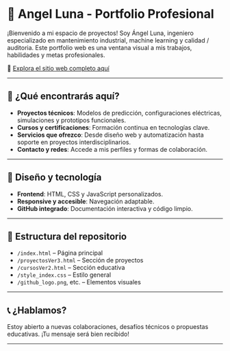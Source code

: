 # 🚀 Angel Luna - Portfolio Profesional

¡Bienvenido a mi espacio de proyectos! Soy Ángel Luna, ingeniero especializado en mantenimiento industrial, machine learning y calidad / auditoria. Este portfolio web es una ventana visual a mis trabajos, habilidades y metas profesionales.

🔗 [Explora el sitio web completo aquí](https://angelluna476.github.io/AngelLuna476-portfolio_cv_web/)

---

## 📌 ¿Qué encontrarás aquí?

- **Proyectos técnicos**: Modelos de predicción, configuraciones eléctricas, simulaciones y prototipos funcionales.
- **Cursos y certificaciones**: Formación continua en tecnologías clave.
- **Servicios que ofrezco**: Desde diseño web y automatización hasta soporte en proyectos interdisciplinarios.
- **Contacto y redes**: Accede a mis perfiles y formas de colaboración.

---

## 🎨 Diseño y tecnología

- **Frontend**: HTML, CSS y JavaScript personalizados.
- **Responsive y accesible**: Navegación adaptable.
- **GitHub integrado**: Documentación interactiva y código limpio.

---

## 📁 Estructura del repositorio

- `/index.html` – Página principal
- `/proyectosVer3.html` – Sección de proyectos
- `/cursosVer2.html` – Sección educativa
- `/style_index.css` – Estilo general
- `/github_logo.png`, etc. – Elementos visuales

---

## 📞 ¿Hablamos?

Estoy abierto a nuevas colaboraciones, desafíos técnicos o propuestas educativas. ¡Tu mensaje será bien recibido!

---

